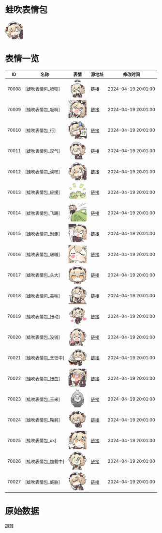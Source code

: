 # 蛙吹表情包

<img src="./cover.png" height="60" alt="cover" />

# 表情一览

|ID|名称|表情|源地址|修改时间|
|----|----|----|----|----|
|70008|[蛙吹表情包_喷嚏]|<img src="./pic/070008_%5B蛙吹表情包_喷嚏%5D.png" height="60" alt="喷嚏"/>|[链接](https://i0.hdslb.com/bfs/garb/41d347caba561e81ae181e0a72710fe68691af52.png)|2024-04-19 20:01:00|
|70009|[蛙吹表情包_呃啊]|<img src="./pic/070009_%5B蛙吹表情包_呃啊%5D.png" height="60" alt="呃啊"/>|[链接](https://i0.hdslb.com/bfs/garb/f5840b90b1d6d3e90fcde5685d86646aae934989.png)|2024-04-19 20:01:00|
|70010|[蛙吹表情包_行]|<img src="./pic/070010_%5B蛙吹表情包_行%5D.png" height="60" alt="行"/>|[链接](https://i0.hdslb.com/bfs/garb/3f4b53939cb0690a7a959bd9d7ce373138619781.png)|2024-04-19 20:01:00|
|70011|[蛙吹表情包_叹气]|<img src="./pic/070011_%5B蛙吹表情包_叹气%5D.png" height="60" alt="叹气"/>|[链接](https://i0.hdslb.com/bfs/garb/3814e4cd381ff5dca70de4ceb4fc978bbd317e49.png)|2024-04-19 20:01:00|
|70012|[蛙吹表情包_诶嘿]|<img src="./pic/070012_%5B蛙吹表情包_诶嘿%5D.png" height="60" alt="诶嘿"/>|[链接](https://i0.hdslb.com/bfs/garb/f3d12e7751a06c66745a166594a703e8364f32db.png)|2024-04-19 20:01:00|
|70013|[蛙吹表情包_应援]|<img src="./pic/070013_%5B蛙吹表情包_应援%5D.png" height="60" alt="应援"/>|[链接](https://i0.hdslb.com/bfs/garb/75a2390c3fe85986413065a6c675ee2c128c80c6.png)|2024-04-19 20:01:00|
|70014|[蛙吹表情包_飞踢]|<img src="./pic/070014_%5B蛙吹表情包_飞踢%5D.png" height="60" alt="飞踢"/>|[链接](https://i0.hdslb.com/bfs/garb/a06a82d0db4d6aef08cc3c1c5add491100e7ef21.png)|2024-04-19 20:01:00|
|70015|[蛙吹表情包_别走]|<img src="./pic/070015_%5B蛙吹表情包_别走%5D.png" height="60" alt="别走"/>|[链接](https://i0.hdslb.com/bfs/garb/6330ceab5dab283938c7fe10f3f0f064af64737d.png)|2024-04-19 20:01:00|
|70016|[蛙吹表情包_啵啵]|<img src="./pic/070016_%5B蛙吹表情包_啵啵%5D.png" height="60" alt="啵啵"/>|[链接](https://i0.hdslb.com/bfs/garb/f487c0d3191ccc2825be89024f6eae6d499bc187.png)|2024-04-19 20:01:00|
|70017|[蛙吹表情包_头大]|<img src="./pic/070017_%5B蛙吹表情包_头大%5D.png" height="60" alt="头大"/>|[链接](https://i0.hdslb.com/bfs/garb/96490ed2c1b5426953af912b3aa556edffce8751.png)|2024-04-19 20:01:00|
|70018|[蛙吹表情包_美味]|<img src="./pic/070018_%5B蛙吹表情包_美味%5D.png" height="60" alt="美味"/>|[链接](https://i0.hdslb.com/bfs/garb/ae66fe1277ca2be4cb279341b6cf8710830d8b4a.png)|2024-04-19 20:01:00|
|70019|[蛙吹表情包_扭动]|<img src="./pic/070019_%5B蛙吹表情包_扭动%5D.png" height="60" alt="扭动"/>|[链接](https://i0.hdslb.com/bfs/garb/5da1421f15096a3148c0c0cc04c062239d891597.png)|2024-04-19 20:01:00|
|70020|[蛙吹表情包_没钱]|<img src="./pic/070020_%5B蛙吹表情包_没钱%5D.png" height="60" alt="没钱"/>|[链接](https://i0.hdslb.com/bfs/garb/d4f788dd4188919cbd6029f75a23948a61d54155.png)|2024-04-19 20:01:00|
|70021|[蛙吹表情包_烹饪中]|<img src="./pic/070021_%5B蛙吹表情包_烹饪中%5D.png" height="60" alt="烹饪中"/>|[链接](https://i0.hdslb.com/bfs/garb/457d2b7e00ed1ded6032a1e574902024eb7720eb.png)|2024-04-19 20:01:00|
|70022|[蛙吹表情包_扭曲]|<img src="./pic/070022_%5B蛙吹表情包_扭曲%5D.png" height="60" alt="扭曲"/>|[链接](https://i0.hdslb.com/bfs/garb/649e586d850e96ad34f0b2ea1ef99baa33adf571.png)|2024-04-19 20:01:00|
|70023|[蛙吹表情包_玉米]|<img src="./pic/070023_%5B蛙吹表情包_玉米%5D.png" height="60" alt="玉米"/>|[链接](https://i0.hdslb.com/bfs/garb/f1897b2ac91840efa22a37aee9e7741007f9c741.png)|2024-04-19 20:01:00|
|70024|[蛙吹表情包_鞠躬]|<img src="./pic/070024_%5B蛙吹表情包_鞠躬%5D.png" height="60" alt="鞠躬"/>|[链接](https://i0.hdslb.com/bfs/garb/58f2a4539d1a2c37234a17fdf0688a151728c9fb.png)|2024-04-19 20:01:00|
|70025|[蛙吹表情包_ok]|<img src="./pic/070025_%5B蛙吹表情包_ok%5D.png" height="60" alt="ok"/>|[链接](https://i0.hdslb.com/bfs/garb/2b37d1484e6736b871115ffc3f990318c0e6cdac.png)|2024-04-19 20:01:00|
|70026|[蛙吹表情包_加载中]|<img src="./pic/070026_%5B蛙吹表情包_加载中%5D.png" height="60" alt="加载中"/>|[链接](https://i0.hdslb.com/bfs/garb/6f1b04465c8cfda365607ae6b0ebb6dd2054bb98.png)|2024-04-19 20:01:00|
|70027|[蛙吹表情包_威胁]|<img src="./pic/070027_%5B蛙吹表情包_威胁%5D.png" height="60" alt="威胁"/>|[链接](https://i0.hdslb.com/bfs/garb/30086c749778fd0353f7c384482050f6c095a4f6.png)|2024-04-19 20:01:00|

# 原始数据

[跳转](./raw.json)


